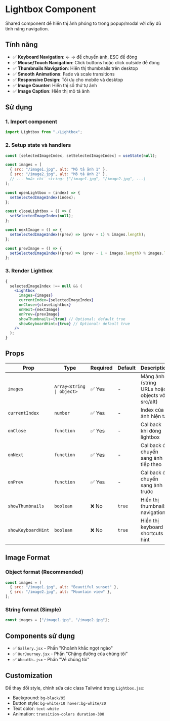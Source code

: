 # Lightbox Component

Shared component để hiển thị ảnh phóng to trong popup/modal với đầy đủ tính năng navigation.

## Tính năng

- ✅ **Keyboard Navigation**: ← → để chuyển ảnh, ESC để đóng
- ✅ **Mouse/Touch Navigation**: Click buttons hoặc click outside để đóng
- ✅ **Thumbnails Navigation**: Hiển thị thumbnails trên desktop
- ✅ **Smooth Animations**: Fade và scale transitions
- ✅ **Responsive Design**: Tối ưu cho mobile và desktop
- ✅ **Image Counter**: Hiển thị số thứ tự ảnh
- ✅ **Image Caption**: Hiển thị mô tả ảnh

## Sử dụng

### 1. Import component

```jsx
import Lightbox from "./Lightbox";
```

### 2. Setup state và handlers

```jsx
const [selectedImageIndex, setSelectedImageIndex] = useState(null);

const images = [
  { src: "/image1.jpg", alt: "Mô tả ảnh 1" },
  { src: "/image2.jpg", alt: "Mô tả ảnh 2" },
  // ... hoặc chỉ string: ["/image1.jpg", "/image2.jpg", ...]
];

const openLightbox = (index) => {
  setSelectedImageIndex(index);
};

const closeLightbox = () => {
  setSelectedImageIndex(null);
};

const nextImage = () => {
  setSelectedImageIndex((prev) => (prev + 1) % images.length);
};

const prevImage = () => {
  setSelectedImageIndex((prev) => (prev - 1 + images.length) % images.length);
};
```

### 3. Render Lightbox

```jsx
{
  selectedImageIndex !== null && (
    <Lightbox
      images={images}
      currentIndex={selectedImageIndex}
      onClose={closeLightbox}
      onNext={nextImage}
      onPrev={prevImage}
      showThumbnails={true} // Optional: default true
      showKeyboardHint={true} // Optional: default true
    />
  );
}
```

## Props

| Prop               | Type                      | Required | Default | Description                                     |
| ------------------ | ------------------------- | -------- | ------- | ----------------------------------------------- |
| `images`           | `Array<string \| object>` | ✅ Yes   | -       | Mảng ảnh (string URLs hoặc objects với src/alt) |
| `currentIndex`     | `number`                  | ✅ Yes   | -       | Index của ảnh hiện tại                          |
| `onClose`          | `function`                | ✅ Yes   | -       | Callback khi đóng lightbox                      |
| `onNext`           | `function`                | ✅ Yes   | -       | Callback để chuyển sang ảnh tiếp theo           |
| `onPrev`           | `function`                | ✅ Yes   | -       | Callback để chuyển sang ảnh trước               |
| `showThumbnails`   | `boolean`                 | ❌ No    | `true`  | Hiển thị thumbnails navigation                  |
| `showKeyboardHint` | `boolean`                 | ❌ No    | `true`  | Hiển thị keyboard shortcuts hint                |

## Image Format

### Object format (Recommended)

```jsx
const images = [
  { src: "/image1.jpg", alt: "Beautiful sunset" },
  { src: "/image2.jpg", alt: "Mountain view" },
];
```

### String format (Simple)

```jsx
const images = ["/image1.jpg", "/image2.jpg"];
```

## Components sử dụng

- ✅ `Gallery.jsx` - Phần "Khoảnh khắc ngọt ngào"
- ✅ `OurJourney.jsx` - Phần "Chặng đường của chúng tôi"
- ✅ `AboutUs.jsx` - Phần "Về chúng tôi"

## Customization

Để thay đổi style, chỉnh sửa các class Tailwind trong `Lightbox.jsx`:

- Background: `bg-black/95`
- Button style: `bg-white/10 hover:bg-white/20`
- Text color: `text-white`
- Animation: `transition-colors duration-300`
